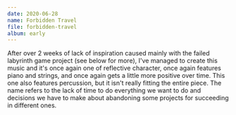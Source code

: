 ```yaml
---
date: 2020-06-28
name: Forbidden Travel
file: forbidden-travel
album: early
---
```


After over 2 weeks of lack of inspiration caused mainly with the failed labyrinth game project (see below for more), I've managed to create this music and it's once again one of reflective character, once again features piano and strings, and once again gets a little more positive over time. This one also features percussion, but it isn't really fitting the entire piece. The name refers to the lack of time to do everything we want to do and decisions we have to make about abandoning some projects for succeeding in different ones. 
